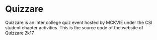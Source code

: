 # Quizzare

Quizzare is an inter college quiz event hosted by MCKVIE under the CSI student chapter activities. This is the source code of the website of Quizzare 2k17
